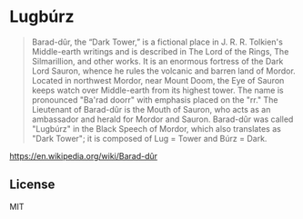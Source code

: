 # Lugbúrz

> Barad-dûr, the “Dark Tower,” is a fictional place in J. R. R. Tolkien's Middle-earth writings and is described in The Lord 
of the Rings, The Silmarillion, and other works. It is an enormous fortress of the Dark Lord Sauron, whence he rules the 
volcanic and barren land of Mordor. Located in northwest Mordor, near Mount Doom, the Eye of Sauron keeps watch over 
Middle-earth from its highest tower. The name is pronounced "Ba'rad doorr" with emphasis placed on the "rr."
The Lieutenant of Barad-dûr is the Mouth of Sauron, who acts as an ambassador and herald for Mordor and Sauron.
Barad-dûr was called "Lugbúrz" in the Black Speech of Mordor, which also translates as "Dark Tower"; it is composed of
Lug = Tower and Búrz = Dark.

https://en.wikipedia.org/wiki/Barad-dûr

## License

MIT
